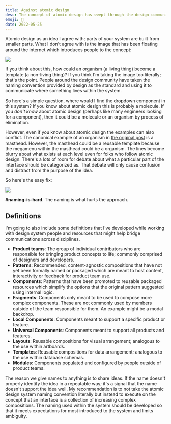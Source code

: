```yaml
---
title: Against atomic design
desc: The concept of atomic design has swept through the design community over the years; being the basis for many component library approaches. However, there's something about it that is more harmful than helpful. 
emoji: 🧬
date: 2022-05-25
---
```


Atomic design as an idea I agree with; parts of your system are built from smaller parts. What I don't agree with is the image that has been floating around the internet which introduces people to the concept:

![](../images/brad-frost-atomic.png)

If you think about this, how could an organism (a living thing) become a template (a non-living thing)? If you think I'm taking the image too literally; that's the point. People around the design community have taken the naming convention provided by design as the standard and using it to communicate where something lives within the system.

So here's a simple question, where would I find the dropdown component in this system? If you know about atomic design this is probably a molecule. If you _don't know_ about atomic design (perhaps like many engineers looking for a component), then it could be a molecule or an organism by process of elimination.

However, even if you know about atomic design the examples can also conflict. The canonical example of an organism in [the original post](https://bradfrost.com/blog/post/atomic-web-design/) is a masthead. However, the masthead could be a reusable template because the megamenu within the masthead could be a organism. The lines become blurry about what exists at each level even for folks who follow atomic design. There's a lots of room for debate about what a particular part of the interface should be categorized as. That debate will only cause confusion and distract from the purpose of the idea.

So here's the easy fix:

![](../images/revised-atomic.png)

**#naming-is-hard**. The naming is what hurts the approach.

## Definitions

I'm going to also include some definitions that I've developed while working with design system people and resources that might help bridge communications across disciplines.

- **Product teams**: The group of individual contributors who are responsible for bringing product concepts to life; commonly comprised of designers and developers.
- **Patterns**: Recommended, content-agnostic compositions that have not yet been formally named or packaged which are meant to host content, interactivity or feedback for product team use.
- **Components**: Patterns that have been promoted to reusable packaged resources which simplify the options that the original pattern suggested using internal logic.
- **Fragments**: Components only meant to be used to compose more complex components. These are not commonly used by members outside of the team responsible for them. An example might be a modal backdrop.
- **Local Components**: Components meant to support a specific product or feature.
- **Universal Components**: Components meant to support all products and features.
- **Layouts**: Reusable compositions for visual arrangement; analogous to the use within artboards.
- **Templates**: Reusable compositions for data arrangement; analogous to the use within database schemas.
- **Modules**: Components populated and configured by people outside of product teams.

The reason we give names to anything is to share ideas. If the name doesn't properly identify the idea in a repeatable way; it's a signal that the name doesn't support the idea well. My recommendation is to not take the atomic design system naming convention literally but instead to execute on the concept that an interface is a collection of increasing complex compositions. The naming used within the system should be developed so that it meets expectations for most introduced to the system and limits ambiguity.